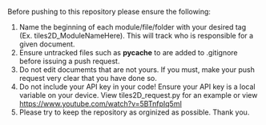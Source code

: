 Before pushing to this repository please ensure the following:
1. Name the beginning of each module/file/folder with your desired tag (Ex. tiles2D_ModuleNameHere). This will track who is responsible for a given document.
2. Ensure untracked files such as __pycache__ to are added to .gitignore before issuing a push request.
3. Do not edit documemts that are not yours. If you must, make your push request very clear that you have done so.
4. Do not include your API key in your code! Ensure your API key is a local variable on your device.
   View tiles2D_request.py for an example or view https://www.youtube.com/watch?v=5BTnfpIq5mI
5. Please try to keep the repository as orginized as possible. Thank you.
